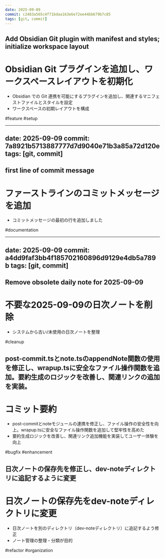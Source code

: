 ```yaml
---
date: 2025-09-09
commit: c2483a565c4f71bdaa163e6e72ee44bb679b7c85
tags: [git, commit]
---
```

## Add Obsidian Git plugin with manifest and styles; initialize workspace layout

# Obsidian Git プラグインを追加し、ワークスペースレイアウトを初期化

- Obsidian での Git 連携を可能にするプラグインを追加し、関連するマニフェストファイルとスタイルを設定
- ワークスペースの初期レイアウトを構成

#feature #setup


---
date: 2025-09-09
commit: 7a8921b5713887777d7d9040e71b3a85a72d120e
tags: [git, commit]
---
## first line of commit message

# ファーストラインのコミットメッセージを追加

- コミットメッセージの最初の行を追加しました

#documentation


---
date: 2025-09-09
commit: a4dd9faf3bb4f185702160896d9129e4db5a789b
tags: [git, commit]
---
## Remove obsolete daily note for 2025-09-09

# 不要な2025-09-09の日次ノートを削除

- システムから古い/未使用の日次ノートを整理

#cleanup


## post-commit.tsとnote.tsのappendNote関数の使用を修正し、wrapup.tsに安全なファイル操作関数を追加。要約生成のロジックを改善し、関連リンクの追加を実装。

# コミット要約

- post-commitとnoteモジュールの連携を修正し、ファイル操作の安全性を向上。wrapup.tsに安全なファイル操作関数を追加して堅牢性を高めた
- 要約生成ロジックを改善し、関連リンク追加機能を実装してユーザー体験を向上

#bugfix #enhancement


## 日次ノートの保存先を修正し、dev-noteディレクトリに追記するように変更

# 日次ノートの保存先をdev-noteディレクトリに変更

- 日次ノートを別のディレクトリ（dev-noteディレクトリ）に追記するよう修正
- ノート管理の整理・分類が目的

#refactor #organization

